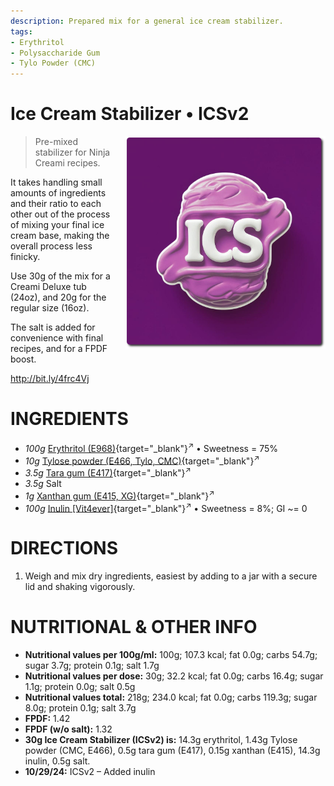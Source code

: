 ```yaml
---
description: Prepared mix for a general ice cream stabilizer.
tags:
- Erythritol
- Polysaccharide Gum
- Tylo Powder (CMC)
---
```

# Ice Cream Stabilizer • ICSv2
<img style="float: right; padding-left: 1rem;" width=320 alt="ICS Logo" src="https://github.com/jhermann/ice-creamery/blob/main/assets/ICS-logo.png?raw=true" />

> Pre-mixed stabilizer for Ninja Creami recipes.

It takes handling small amounts of ingredients and their ratio to each other
out of the process of mixing your final ice cream base,
making the overall process less finicky.

Use 30g of the mix for a Creami Deluxe tub (24oz),
and 20g for the regular size (16oz).

The salt is added for convenience with final recipes,
and for a FPDF boost.

http://bit.ly/4frc4Vj

# INGREDIENTS

  - _100g_ [Erythritol (E968)](/ice-creamery/info/ingredients/#erythritol-e968){target="_blank"}<sup>↗</sup> • Sweetness = 75%
  - _10g_ [Tylose powder (E466, Tylo, CMC)](/ice-creamery/info/ingredients/#carboxymethyl-cellulose-cmc-e466){target="_blank"}<sup>↗</sup>
  - _3.5g_ [Tara gum (E417)](/ice-creamery/info/ingredients/#tara-gum-e417){target="_blank"}<sup>↗</sup>
  - _3.5g_ Salt
  - _1g_ [Xanthan gum (E415, XG)](/ice-creamery/info/ingredients/#xanthan-gum-xg-e415){target="_blank"}<sup>↗</sup>
  - _100g_ [Inulin \[Vit4ever\]](/ice-creamery/info/ingredients/#inulin){target="_blank"}<sup>↗</sup> • Sweetness = 8%; GI ~= 0

# DIRECTIONS

 1. Weigh and mix dry ingredients, easiest by adding to a jar with a secure lid and shaking vigorously.

# NUTRITIONAL & OTHER INFO
- **Nutritional values per 100g/ml:** 100g; 107.3 kcal; fat 0.0g; carbs 54.7g; sugar 3.7g; protein 0.1g; salt 1.7g
- **Nutritional values per dose:** 30g; 32.2 kcal; fat 0.0g; carbs 16.4g; sugar 1.1g; protein 0.0g; salt 0.5g
- **Nutritional values total:** 218g; 234.0 kcal; fat 0.0g; carbs 119.3g; sugar 8.0g; protein 0.1g; salt 3.7g
- **FPDF:** 1.42
- **FPDF (w/o salt):** 1.32
- **30g Ice Cream Stabilizer (ICSv2) is:** 14.3g erythritol, 1.43g Tylose powder (CMC, E466), 
0.5g tara gum (E417), 0.15g xanthan (E415),
14.3g inulin, 0.5g salt.
- **10/29/24:** ICSv2 – Added inulin
